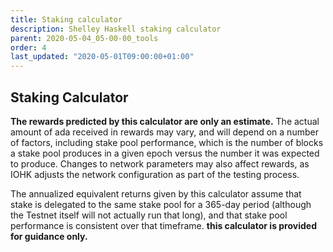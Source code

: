 ```yaml
---
title: Staking calculator
description: Shelley Haskell staking calculator
parent: 2020-05-04_05-00-00_tools
order: 4
last_updated: "2020-05-01T09:00:00+01:00"
---
```

## Staking Calculator

__The rewards predicted by this calculator are only an estimate.__ The actual amount of ada received in rewards may vary, and will depend on a number of factors, including stake pool performance, which is the number of blocks a stake pool produces in a given epoch versus the number it was expected to produce. Changes to network parameters may also affect rewards, as IOHK adjusts the network configuration as part of the testing process.

The annualized equivalent returns given by this calculator assume that stake is delegated to the same stake pool for a 365-day period (although the Testnet itself will not actually run that long), and that stake pool performance is consistent over that timeframe. __this calculator is provided for guidance only.__

<!-- include components/ShelleyHaskellStakingCalculator -->
